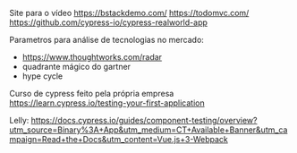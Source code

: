 Site para o vídeo
https://bstackdemo.com/
https://todomvc.com/
https://github.com/cypress-io/cypress-realworld-app

Parametros para análise de tecnologias no mercado:
- https://www.thoughtworks.com/radar
- quadrante mágico do gartner
- hype cycle

Curso de cypress feito pela própria empresa
https://learn.cypress.io/testing-your-first-application

Lelly:
https://docs.cypress.io/guides/component-testing/overview?utm_source=Binary%3A+App&utm_medium=CT+Available+Banner&utm_campaign=Read+the+Docs&utm_content=Vue.js+3-Webpack

